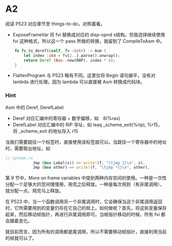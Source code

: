 # A2

阅读 P523 对应章节至  things-to-do，对照着看。

+ ExposeFrameVar
将 fvi 替换成对应的 disp-opnd x结构。但我选择继续使用 fvi 这种格式，所以这一个 pass 所做的转换，我留到了 CompileToAsm 中。

```rust
    fn fv_to_deref(&self, fv :&str) -> Asm {
        let index :i64 = fv[2..].parse().unwrap();
        return Deref (Box::new(RBP), index * 8);
    }
```

+ FlattenProgram
与 P523 略有不同。这里仅将 Begin 语句展平，没有对 lambda 进行处理。因为 lambda 可以直接被 Asm 转换成代码块。



### Hint

Asm 中的 Deref, DerefLabel

+ Deref 对应汇编中的寄存器 + 数字偏移，如　8(%rax)
+ DerefLabel 对应汇编中的 RIP 寻址，如 leaq _scheme_exit(%rip), %r15，将 _scheme_exit 的地址存入 r15

当我们需要跳往一个标签时，直接使用该标签就可以。当跳往一个寄存器中的地址时，需要取出地址，如

```rust
// syntax.rs
            Jmp (box Label(s)) => write!(f, "\tjmp {}\n", s),
            Jmp (box other) => write!(f, "\tjmp *{}\n", other),
```


第 9 节中，More on frame variables 中提到两种内存空间的使用。一种是一次性分配一个足够大的空间慢慢用，用完之后释放。一种是每次用到（有非尾调用），就分配一点，用完马上释放。

在 P523 中，当一个函数调用另一个非尾调用时，它会确保当这个非尾调用返回时，它所需要用到的变量仍存在它自己的帧上。如何做呢？首先，将这些变量保存起来，然后移动帧指针，再进行非尾调用即可。当帧指针移动的时候，所有 fvi 都会跟着变化。

就目前而言，因为所有的调用都是尾调用，所以不需要移动帧指针，直接利用当前的帧就可以了。
